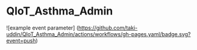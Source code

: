 # QIoT_Asthma_Admin

![example event parameter]
(https://github.com/taki-uddin/QIoT_Asthma_Admin/actions/workflows/gh-pages.yaml/badge.svg?event=push)